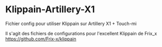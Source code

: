 # Klippain-Artillery-X1
Fichier config pour utiliser Klippain sur Artillery X1 + Touch-mi


Il s'agit des fichiers de configurations pour l'excellent Klippain de Frix_x
https://github.com/Frix-x/klippain
